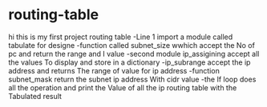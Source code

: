 # routing-table
hi this is my first project routing table
-Line 1 import a module called tabulate for designe
-function called subnet_size wwhich accept the 
No of pc and return the range and I value
-second module ip_assigining accept all the values 
To display and store in a dictionary
-ip_subrange accept the ip address and returns 
The range of value for ip address
-function subnet_mask return the subnet ip address
With cidr value
-the If loop does all the operation and print the 
Value of all the ip routing table with the 
Tabulated result
